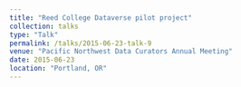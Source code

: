 ```yaml
---
title: "Reed College Dataverse pilot project"
collection: talks
type: "Talk"
permalink: /talks/2015-06-23-talk-9
venue: "Pacific Northwest Data Curators Annual Meeting"
date: 2015-06-23
location: "Portland, OR"
---
```

